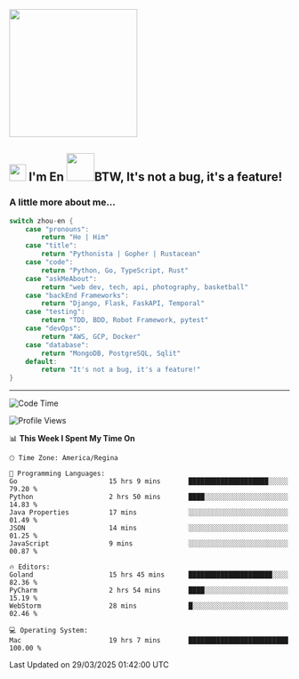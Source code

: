 <img align='center' src="https://media.giphy.com/media/GP1TJJSV4Ys1r64q2A/giphy.gif" width="230">

<h2><img src="https://emojis.slackmojis.com/emojis/images/1531849430/4246/blob-sunglasses.gif?1531849430" width="30"/> I'm En <img src="https://media.giphy.com/media/12oufCB0MyZ1Go/giphy.gif" width="50">BTW, It's not a bug, it's a feature!</h2>


<!-- <img align='right' src="https://media.giphy.com/media/M9gbBd9nbDrOTu1Mqx/giphy.gif" width="230"> -->


### A little more about me... 
<!--
```javascript
const zhou-en = {
    pronouns: "He" | "Him",
    title: "Pythonista" | "Gopher" | "Rustacean",
    code: ["Python", "Go", "Rust", "TypeScript"],
    askMeAbout: ["web dev", "tech", "app dev", "photography"],
    technologies: {
        backEnd: {
            python: ["Django", "Flask", "FaskAPI"],
            go: []
        },
        scraping: ["selenium", "scrapy", "spider"],
        testing: ["Robot Framework"],
        devOps: ["AWS", "Docker", "GCP", "Nginx"],
        databases: ["mongo", "postgresql", "sqlite"],
        misc: ["Firebase", "Heroku"]
    },
    architecture: ["Event Driven Architecture", "Microservices"],
    currentFocus: ["Temporal", "Rust"],
    funFact: "It's not a bug, it's a feature!"
};
```
  -->

```go
switch zhou-en {
    case "pronouns":
        return "He | Him"
    case "title":
        return "Pythonista | Gopher | Rustacean"
    case "code":
        return "Python, Go, TypeScript, Rust"
    case "askMeAbout":
        return "web dev, tech, api, photography, basketball"
    case "backEnd Frameworks":
        return "Django, Flask, FaskAPI, Temporal"
    case "testing":
        return "TDD, BDD, Robot Framework, pytest"
    case "devOps":
        return "AWS, GCP, Docker"
    case "database":
        return "MongoDB, PostgreSQL, Sqlit"
    default:
        return "It's not a bug, it's a feature!"
}
```




---
<!--START_SECTION:waka-->
![Code Time](http://img.shields.io/badge/Code%20Time-2%2C187%20hrs%2030%20mins-blue)

![Profile Views](http://img.shields.io/badge/Profile%20Views-0-blue)

📊 **This Week I Spent My Time On** 

```text
🕑︎ Time Zone: America/Regina

💬 Programming Languages: 
Go                       15 hrs 9 mins       ████████████████████░░░░░   79.20 % 
Python                   2 hrs 50 mins       ████░░░░░░░░░░░░░░░░░░░░░   14.83 % 
Java Properties          17 mins             ░░░░░░░░░░░░░░░░░░░░░░░░░   01.49 % 
JSON                     14 mins             ░░░░░░░░░░░░░░░░░░░░░░░░░   01.25 % 
JavaScript               9 mins              ░░░░░░░░░░░░░░░░░░░░░░░░░   00.87 % 

🔥 Editors: 
Goland                   15 hrs 45 mins      █████████████████████░░░░   82.36 % 
PyCharm                  2 hrs 54 mins       ████░░░░░░░░░░░░░░░░░░░░░   15.19 % 
WebStorm                 28 mins             █░░░░░░░░░░░░░░░░░░░░░░░░   02.46 % 

💻 Operating System: 
Mac                      19 hrs 7 mins       █████████████████████████   100.00 % 
```


 Last Updated on 29/03/2025 01:42:00 UTC
<!--END_SECTION:waka-->
